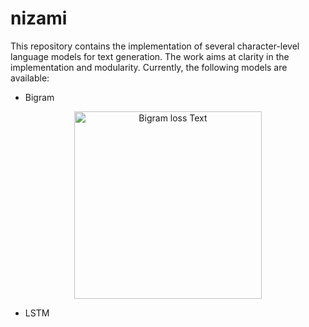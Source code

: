 # nizami
This repository contains the implementation of several character-level language models for text generation. The work aims at clarity in the implementation and modularity.
Currently, the following models are available:

* Bigram

<div align="center">
  <img src="https://github.com/meraccos/nizami/blob/main/losses/bigram.svg" alt="Bigram loss Text" width="300" height="300">
</div>

* LSTM
